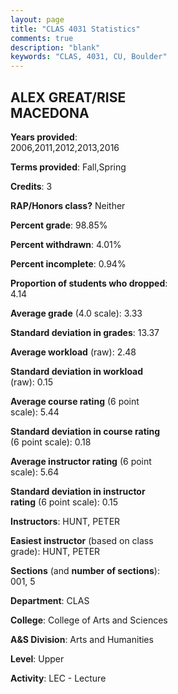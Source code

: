 ```yaml
---
layout: page
title: "CLAS 4031 Statistics"
comments: true
description: "blank"
keywords: "CLAS, 4031, CU, Boulder"
--- 
```

<head>
<script src="https://ajax.googleapis.com/ajax/libs/jquery/2.1.3/jquery.min.js"></script>
<script src="https://dl.dropboxusercontent.com/s/pc42nxpaw1ea4o9/highcharts.js?dl=0"></script>
<!-- <script src="../assets/js/highcharts.js"></script> -->
<style type="text/css">@font-face {
	font-family: "Bebas Neue";
	src: url(https://www.filehosting.org/file/details/544349/BebasNeue%20Regular.otf) format("opentype");
	}
	h1.Bebas { 
		font-family: "Bebas Neue", Verdana, Tahoma;
	}
</style>
</head>
<body>
	<div id="container" style="float: right; width: 45%; height: 88%; margin-left: 2.5%; margin-right: 2.5%;"></div>
	<script language="JavaScript">
		$(document).ready(function() {
		var chart = {type: 'column'};
		var title = {text: 'Grade Distribution'};
		var xAxis = {categories: ['A','B','C','D','F'],crosshair: true};
		var yAxis = {min: 0,title: {text: 'Percentage'}};
		var tooltip = {headerFormat: '<center><b><span style="font-size:20px">{point.key}</span></b></center>',
		               pointFormat: '<td style="padding:0"><b>{point.y:.1f}%</b></td>',
		               footerFormat: '</table>',shared: true,useHTML: true};
		var plotOptions = {column: {pointPadding: 0.0,borderWidth: 0}};  
		var credits = {enabled: false};var series= [{name: 'Percent',data: [52.99,32.27,11.55,1.2,1.99,]}];
		var json = {};
		json.chart = chart;
		json.title = title;
		json.tooltip = tooltip;
		json.xAxis = xAxis;
		json.yAxis = yAxis;  
		json.series = series;
		json.plotOptions = plotOptions;  
		json.credits = credits;
		$('#container').highcharts(json);
	});
	</script>
</body>
			   
## ALEX GREAT/RISE MACEDONA

**Years provided**: 2006,2011,2012,2013,2016

**Terms provided**: Fall,Spring

**Credits**: 3

**RAP/Honors class?** Neither

**Percent grade**: 98.85%

**Percent withdrawn**: 4.01%

**Percent incomplete**: 0.94%

**Proportion of students who dropped**: 4.14

**Average grade** (4.0 scale): 3.33

**Standard deviation in grades**: 13.37

**Average workload** (raw): 2.48

**Standard deviation in workload** (raw): 0.15

**Average course rating** (6 point scale): 5.44

**Standard deviation in course rating** (6 point scale): 0.18

**Average instructor rating** (6 point scale): 5.64

**Standard deviation in instructor rating** (6 point scale): 0.15

**Instructors**: HUNT, PETER

**Easiest instructor** (based on class grade): HUNT, PETER

**Sections** (and **number of sections**): 001, 5

**Department**: CLAS

**College**: College of Arts and Sciences

**A&S Division**: Arts and Humanities

**Level**: Upper

**Activity**: LEC - Lecture